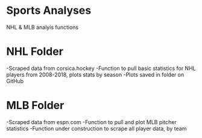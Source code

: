 # Sports Analyses
NHL & MLB analyis functions

# NHL Folder
-Scraped data from corsica.hockey
-Function to pull basic statistics for NHL players from 2008-2018, plots stats by season
-Plots saved in folder on GitHub

# MLB Folder
-Scraped data from espn.com
-Function to pull and plot MLB pitcher statistics
-Function under construction to scrape all player data, by team